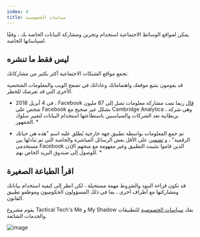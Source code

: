 ```yaml
---
index: 4
title: سياسات الخصوصية
---
```

يمكن لمواقع الوسائط الاجتماعية استخدام وتخزين ومشاركة البيانات الخاصة بك ، وفقًا لسياساتها الخاصة.

## ليس فقط ما تنشره

تجمع مواقع الشبكات الاجتماعية أكثر بكثير من مشاركاتك.

قد يقومون بتتبع موقعك واهتماماتك وعاداتك في تصفح الويب والمعلومات الشخصية الأخرى التي قد تعرضك للخطر.

* في 4 أبريل 2018 ،  Facebook [قال](https://newsroom.fb.com/news/2018/04/restricting-data-access/) ربما تمت مشاركة معلومات تصل إلى 87 مليون شخص على Facebook بشكل غير صحيح مع Cambridge Analytica ، وهي شركة بريطانية تعد الشركات والسياسيين باستطاعتها استخدام البيانات لتغيير سلوك الجمهور. *

* تم جمع المعلومات بواسطة تطبيق جهة خارجية يُطلق عليه اسم "هذه هي حياتك الرقمية" ، و [تضمين](https://www.theguardian.com/uk-news/2018/apr/13/revealed-aleksandr-kogan-collected-facebook-users-direct-messages) على الأقل بعض الرسائل المباشرة والخاصة التي تم تبادلها بين مستخدمي Facebook الذين قاموا بتثبيت التطبيق وغير مفهومة مع منحهم الإذن للوصول إلى صندوق البريد الخاص بهم. *

## اقرأ الطباعة الصغيرة 

قد تكون قراءة البنود والشروط مهمة مستحيلة ، لكن انظر إلى كيفية استخدام بياناتك ومشاركتها مع أطراف أخرى ، بما في ذلك المسؤولون الحكوميون وموظفو تطبيق القانون.

يقوم مشروع Tactical Tech's Me و My Shadow بفك [سياسات الخصوصية](https://myshadow.org/lost-in-small-print) للتطبيقات والخدمات الشائعة.

![image](socialb2.png)